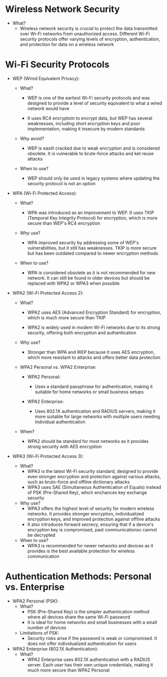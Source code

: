 # Wireless Network Security
- What?
	- Wireless network security is crucial to protect the data transmitted over Wi-Fi networks from unauthorized access. Different Wi-Fi security protocols offer varying levels of encryption, authentication, and protection for data on a wireless network

# Wi-Fi Security Protocols
- WEP (Wired Equivalent Privacy):
	- What?
		- WEP is one of the earliest Wi-Fi security protocols and was designed to provide a level of security equivalent to what a wired network would have
		
		- It uses RC4 encryptoin to encrypt data, but WEP has several weaknesses, including short encryption keys and poor implementation, making it insecure by modern standards
		
	- Why avoid?
		- WEP is easilt cracked due to weak encryption and is considered obsolete. It is vulnerable to brute-force attacks and ket reuse attacks
		
	- When to use?
		- WEP should only be used in legacy systems where updating the security protocol is not an option
		
- WPA (Wi-Fi Protected Access):
	- What?
		- WPA was introduced as an improvement to WEP. It uses TKIP (Temporal Key Integrity Protocol) for encryption, which is more secure than WEP's RC4 encryption
		
	- Why use?
		- WPA improved security by addressing some of WEP's vulnerabilities, but it still has weaknesses. TKIP is more secure but has been outdated compared to newer encryption methods
		
	- When to use?
		- WPA is considered obsolete as it is not recommended for new network. It can still be found in older devices but should be replaced with WPA2 or WPA3 when possible
		
- WPA2 (Wi-Fi Protected Access 2):
	- What?
		- WPA2 uses AES (Advanced Encryption Standard) for encryption, which is much more secure than TKIP
		
		- WPA2 is widely used in modern Wi-Fi networks due to its strong security, offering both encryption and authentication
		
	- Why use?
		- Stronger than WPA and WEP because it uses AES encryption, which more resistant to attacks and offers better data protection
		
	- WPA2 Personal vs. WPA2 Enterprise:
		- WPA2 Personal:
			- Uses a standard passphrase for authentication, making it suitable for home networks or small business setups
			
		- WPA2 Enterprise:
			- Uses 802.1X authentication and RADIUS servers, making it more suitable for large networks with multiple users needing individual authentication
			
	- When?
		- WPA2 should be standard for most networks as it provides strong security with AES encryption
		
- WPA3 (Wi-Fi Protected Access 3):
	- What?
		- WPA3 is the latest Wi-Fi security standard, designed to provide even stronger encryption and protection against various attacks, such as bruto-force and offline dictionary attacks
		- WPA3 uses SAE (Simultaneous Authentication of Equals) instead of PSK (Pre-Shared Key), which enchances key exchange security
	- Why use?
		- WPA3 offers the highest level of security for modern wireless networks. It provides stronger encryption, individualized encryption keys, and improved protection against offline attacks
		- It also introduces forward secrecy, ensuring that if a device's encryption key is compromised, past communicationsc cannot be decrypted
	- When to use?
		- WPA3 is recommended for newer networks and devices as it provides is the best available protection for wireless communication

# Authentication Methods: Personal vs. Enterprise
- WPA2 Personal (PSK):
	- What?
		- PSK (Pre-Shared Key) is the simpler authentication method where all devices share the same Wi-Fi password
		- It is ideal for home networks and small businesses with a small number of devices
	- Limitations of PSK:
		- Security risks arise if the password is weak or compromised. It does not offer individualized authentication for users
- WPA2 Enterprise (802.1X Authentication):
	- What?
		- WPA2 Enterprise uses 802.1X authentication with a RADIUS server. Each user has their own unique credentials, making it much more secure than WPA2 Personal